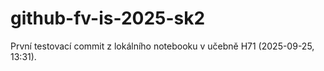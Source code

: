 # github-fv-is-2025-sk2

První testovací commit z lokálního notebooku v učebně H71 (2025-09-25, 13:31).
